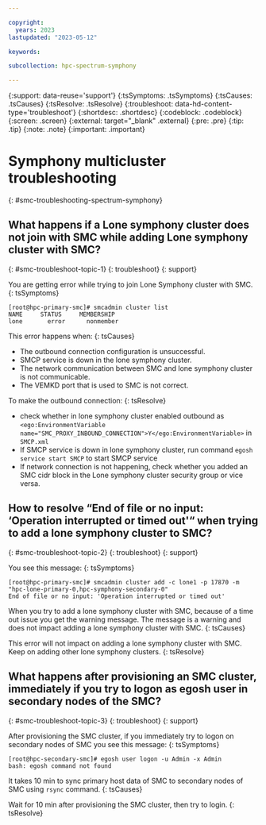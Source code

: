 ```yaml
---

copyright:
  years: 2023
lastupdated: "2023-05-12"

keywords: 

subcollection: hpc-spectrum-symphony

---
```


{:support: data-reuse='support'}
{:tsSymptoms: .tsSymptoms}
{:tsCauses: .tsCauses}
{:tsResolve: .tsResolve}
{:troubleshoot: data-hd-content-type='troubleshoot'}
{:shortdesc: .shortdesc}
{:codeblock: .codeblock}
{:screen: .screen}
{:external: target="_blank" .external}
{:pre: .pre}
{:tip: .tip}
{:note: .note}
{:important: .important}

# Symphony multicluster troubleshooting
{: #smc-troubleshooting-spectrum-symphony}

## What happens if a Lone symphony cluster does not join with SMC while adding Lone symphony cluster with SMC?
{: #smc-troubleshoot-topic-1}
{: troubleshoot}
{: support}

You are getting error while trying to join Lone Symphony cluster with SMC.
{: tsSymptoms}

```text
[root@hpc-primary-smc]# smcadmin cluster list
NAME     STATUS     MEMBERSHIP 
lone       error      nonmember
```

This error happens when:
{: tsCauses}

- The outbound connection configuration is unsuccessful.
- SMCP service is down in the lone symphony cluster.
- The network communication between SMC and lone symphony cluster is not communicable.
- The VEMKD port that is used to SMC is not correct.

To make the outbound connection: 
{: tsResolve}

- check whether in lone symphony cluster enabled outbound as `<ego:EnvironmentVariable name="SMC_PROXY_INBOUND_CONNECTION">Y</ego:EnvironmentVariable>` in `SMCP.xml`
- If SMCP service is down in lone symphony cluster, run command `egosh service start SMCP` to start SMCP service
- If network connection is not happening, check whether you added an SMC cidr block in the Lone symphony cluster security group or vice versa.

## How to resolve “End of file or no input: ‘Operation interrupted or timed out'“ when trying to add a lone symphony cluster to SMC?
{: #smc-troubleshoot-topic-2}
{: troubleshoot}
{: support}

You see this message:
{: tsSymptoms}

```text
[root@hpc-primary-smc]# smcadmin cluster add -c lone1 -p 17870 -m "hpc-lone-primary-0,hpc-symphony-secondary-0"
End of file or no input: 'Operation interrupted or timed out'
```

When you try to add a lone symphony cluster with SMC, because of a time out issue you get the warning message. The message is a warning and does not impact adding a lone symphony cluster with SMC.
{: tsCauses}

This error will not impact on adding a lone symphony cluster with SMC. Keep on adding other lone symphony clusters.
{: tsResolve}

## What happens after provisioning an SMC cluster, immediately if you try to logon as egosh user in secondary nodes of the SMC?
{: #smc-troubleshoot-topic-3}
{: troubleshoot}
{: support}

After provisioning the SMC cluster, if you immediately try to logon on secondary nodes of SMC you see this message: 
{: tsSymptoms}

```text
[root@hpc-secondary-smc]# egosh user logon -u Admin -x Admin
bash: egosh command not found
```

It takes 10 min to sync primary host data of SMC to secondary nodes of SMC using `rsync` command.
{: tsCauses}

Wait for 10 min after provisioning the SMC cluster, then try to login.
{: tsResolve}
